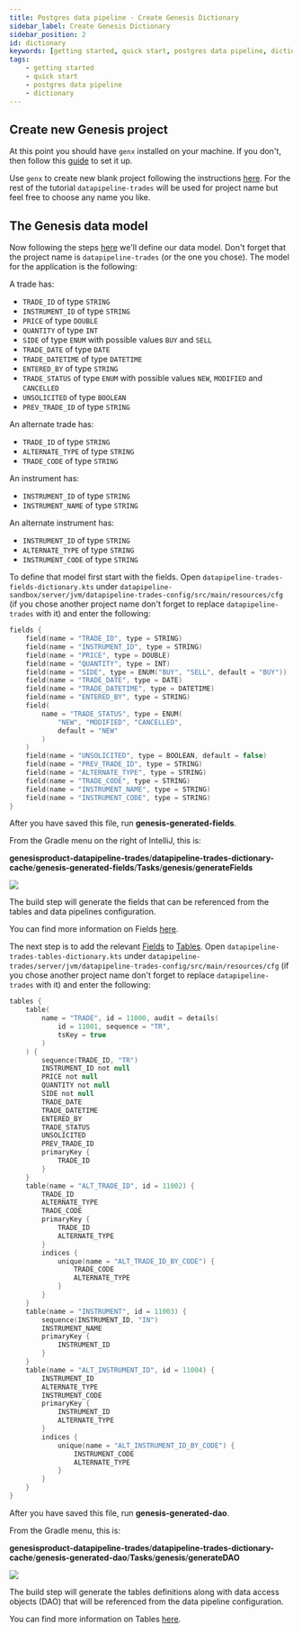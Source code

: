```yaml
---
title: Postgres data pipeline - Create Genesis Dictionary
sidebar_label: Create Genesis Dictionary
sidebar_position: 2
id: dictionary
keywords: [getting started, quick start, postgres data pipeline, dictionary]
tags:
    - getting started
    - quick start
    - postgres data pipeline
    - dictionary
---
```


## Create new Genesis project
At this point you should have `genx` installed on your machine. If you don't, then follow this [guide](/getting-started/prerequisites/genx/) to set it up.

Use `genx` to create new blank project following the instructions [here](/getting-started/quick-start/create-a-new-project/). For the rest of the tutorial `datapipeline-trades` will be used for project name but feel free to choose any name you like.

## The Genesis data model

Now following the steps [here](/getting-started/quick-start/define-the-data-model/) we'll define our data model. Don't forget that the project name is `datapipeline-trades` (or the one you chose). The model for the application is the following:

A trade has:
- `TRADE_ID` of type `STRING`
- `INSTRUMENT_ID` of type `STRING`
- `PRICE` of type `DOUBLE`
- `QUANTITY` of type `INT`
- `SIDE` of type `ENUM` with possible values `BUY` and `SELL`
- `TRADE_DATE` of type `DATE`
- `TRADE_DATETIME` of type `DATETIME`
- `ENTERED_BY` of type `STRING`
- `TRADE_STATUS` of type `ENUM` with possible values `NEW`, `MODIFIED` and `CANCELLED`
- `UNSOLICITED` of type `BOOLEAN`
- `PREV_TRADE_ID` of type `STRING`

An alternate trade has:
- `TRADE_ID` of type `STRING`
- `ALTERNATE_TYPE` of type `STRING`
- `TRADE_CODE` of type `STRING`

An instrument has:
- `INSTRUMENT_ID` of type `STRING`
- `INSTRUMENT_NAME` of type `STRING`

An alternate instrument has:
- `INSTRUMENT_ID` of type `STRING`
- `ALTERNATE_TYPE` of type `STRING`
- `INSTRUMENT_CODE` of type `STRING`

To define that model first start with the fields. Open `datapipeline-trades-fields-dictionary.kts` under `datapipeline-sandbox/server/jvm/datapipeline-trades-config/src/main/resources/cfg` (if you chose another project name don't forget to replace `datapipeline-trades` with it) and enter the following:

```kotlin
fields {
    field(name = "TRADE_ID", type = STRING)
    field(name = "INSTRUMENT_ID", type = STRING)
    field(name = "PRICE", type = DOUBLE)
    field(name = "QUANTITY", type = INT)
    field(name = "SIDE", type = ENUM("BUY", "SELL", default = "BUY"))
    field(name = "TRADE_DATE", type = DATE)
    field(name = "TRADE_DATETIME", type = DATETIME)
    field(name = "ENTERED_BY", type = STRING)
    field(
        name = "TRADE_STATUS", type = ENUM(
            "NEW", "MODIFIED", "CANCELLED", 
            default = "NEW"
        )
    )
    field(name = "UNSOLICITED", type = BOOLEAN, default = false)
    field(name = "PREV_TRADE_ID", type = STRING)
    field(name = "ALTERNATE_TYPE", type = STRING)
    field(name = "TRADE_CODE", type = STRING)
    field(name = "INSTRUMENT_NAME", type = STRING)
    field(name = "INSTRUMENT_CODE", type = STRING)
}
```

After you have saved this file, run **genesis-generated-fields**.

From the Gradle menu on the right of IntelliJ, this is:

 **genesisproduct-datapipeline-trades**/**datapipeline-trades-dictionary-cache**/**genesis-generated-fields**/**Tasks**/**genesis**/**generateFields**

 ![](/img/build-gradle-kts-fields.png)

The build step will generate the fields that can be referenced from the tables and data pipelines configuration.

You can find more information on Fields [here](/database/fields-tables-views/fields-tables-views/).

The next step is to add the relevant [Fields](/database/fields-tables-views/fields/) to [Tables](/database/fields-tables-views/tables/). Open `datapipeline-trades-tables-dictionary.kts` under `datapipeline-trades/server/jvm/datapipeline-trades-config/src/main/resources/cfg` (if you chose another project name don't forget to replace `datapipeline-trades` with it) and enter the following:

```kotlin
tables {
    table(
        name = "TRADE", id = 11000, audit = details(
            id = 11001, sequence = "TR",
            tsKey = true
        )
    ) {
        sequence(TRADE_ID, "TR")
        INSTRUMENT_ID not null
        PRICE not null
        QUANTITY not null
        SIDE not null
        TRADE_DATE
        TRADE_DATETIME
        ENTERED_BY
        TRADE_STATUS
        UNSOLICITED
        PREV_TRADE_ID
        primaryKey {
            TRADE_ID
        }
    }
    table(name = "ALT_TRADE_ID", id = 11002) {
        TRADE_ID
        ALTERNATE_TYPE
        TRADE_CODE
        primaryKey {
            TRADE_ID
            ALTERNATE_TYPE
        }
        indices {
            unique(name = "ALT_TRADE_ID_BY_CODE") {
                TRADE_CODE
                ALTERNATE_TYPE
            }
        }
    }
    table(name = "INSTRUMENT", id = 11003) {
        sequence(INSTRUMENT_ID, "IN")
        INSTRUMENT_NAME
        primaryKey {
            INSTRUMENT_ID
        }
    }
    table(name = "ALT_INSTRUMENT_ID", id = 11004) {
        INSTRUMENT_ID
        ALTERNATE_TYPE
        INSTRUMENT_CODE
        primaryKey {
            INSTRUMENT_ID
            ALTERNATE_TYPE
        }
        indices {
            unique(name = "ALT_INSTRUMENT_ID_BY_CODE") {
                INSTRUMENT_CODE
                ALTERNATE_TYPE
            }
        }
    }
}
```

After you have saved this file, run **genesis-generated-dao**.

From the Gradle menu, this is:

**genesisproduct-datapipeline-trades**/**datapipeline-trades-dictionary-cache**/**genesis-generated-dao**/**Tasks**/**genesis**/**generateDAO**

![](/img/build-gradle-kts-generated-dao.png)

The build step will generate the tables definitions along with data access objects (DAO) that will be referenced from the data pipeline configuration.

You can find more information on Tables [here](/database/fields-tables-views/fields-tables-views/).
